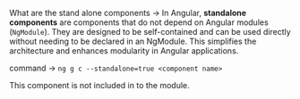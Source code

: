 What are the stand alone components -> 
In Angular, **standalone components** are components that do not depend on Angular modules (`NgModule`). They are designed to be self-contained and can be used directly without needing to be declared in an NgModule. This simplifies the architecture and enhances modularity in Angular applications.


command -> `ng g c --standalone=true <component name>`

This component is not included in to the module.